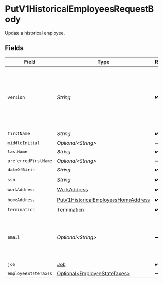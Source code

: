 # PutV1HistoricalEmployeesRequestBody

Update a historical employee.


## Fields

| Field                                                                                                                                                             | Type                                                                                                                                                              | Required                                                                                                                                                          | Description                                                                                                                                                       |
| ----------------------------------------------------------------------------------------------------------------------------------------------------------------- | ----------------------------------------------------------------------------------------------------------------------------------------------------------------- | ----------------------------------------------------------------------------------------------------------------------------------------------------------------- | ----------------------------------------------------------------------------------------------------------------------------------------------------------------- |
| `version`                                                                                                                                                         | *String*                                                                                                                                                          | :heavy_check_mark:                                                                                                                                                | The current version of the object. See the [versioning guide](https://docs.gusto.com/embedded-payroll/docs/idempotency) for information on how to use this field. |
| `firstName`                                                                                                                                                       | *String*                                                                                                                                                          | :heavy_check_mark:                                                                                                                                                | N/A                                                                                                                                                               |
| `middleInitial`                                                                                                                                                   | *Optional\<String>*                                                                                                                                               | :heavy_minus_sign:                                                                                                                                                | N/A                                                                                                                                                               |
| `lastName`                                                                                                                                                        | *String*                                                                                                                                                          | :heavy_check_mark:                                                                                                                                                | N/A                                                                                                                                                               |
| `preferredFirstName`                                                                                                                                              | *Optional\<String>*                                                                                                                                               | :heavy_minus_sign:                                                                                                                                                | N/A                                                                                                                                                               |
| `dateOfBirth`                                                                                                                                                     | *String*                                                                                                                                                          | :heavy_check_mark:                                                                                                                                                | N/A                                                                                                                                                               |
| `ssn`                                                                                                                                                             | *String*                                                                                                                                                          | :heavy_check_mark:                                                                                                                                                | N/A                                                                                                                                                               |
| `workAddress`                                                                                                                                                     | [WorkAddress](../../models/operations/WorkAddress.md)                                                                                                             | :heavy_check_mark:                                                                                                                                                | N/A                                                                                                                                                               |
| `homeAddress`                                                                                                                                                     | [PutV1HistoricalEmployeesHomeAddress](../../models/operations/PutV1HistoricalEmployeesHomeAddress.md)                                                             | :heavy_check_mark:                                                                                                                                                | N/A                                                                                                                                                               |
| `termination`                                                                                                                                                     | [Termination](../../models/operations/Termination.md)                                                                                                             | :heavy_check_mark:                                                                                                                                                | N/A                                                                                                                                                               |
| `email`                                                                                                                                                           | *Optional\<String>*                                                                                                                                               | :heavy_minus_sign:                                                                                                                                                | Optional. If provided, the email address will be saved to the employee.                                                                                           |
| `job`                                                                                                                                                             | [Job](../../models/operations/Job.md)                                                                                                                             | :heavy_check_mark:                                                                                                                                                | N/A                                                                                                                                                               |
| `employeeStateTaxes`                                                                                                                                              | [Optional\<EmployeeStateTaxes>](../../models/operations/EmployeeStateTaxes.md)                                                                                    | :heavy_minus_sign:                                                                                                                                                | N/A                                                                                                                                                               |